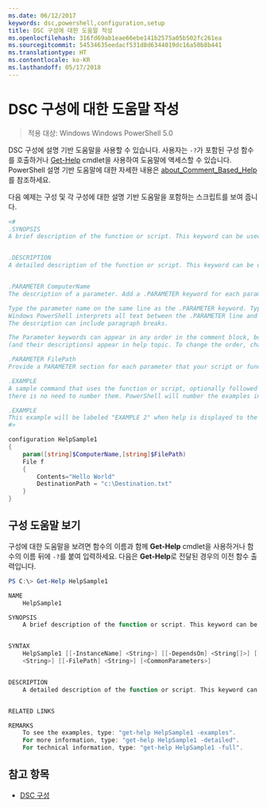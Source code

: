 ```yaml
---
ms.date: 06/12/2017
keywords: dsc,powershell,configuration,setup
title: DSC 구성에 대한 도움말 작성
ms.openlocfilehash: 316fd69ab1eae66ebe141b2575a05b502fc261ea
ms.sourcegitcommit: 54534635eedacf531d8d6344019dc16a50b8b441
ms.translationtype: HT
ms.contentlocale: ko-KR
ms.lasthandoff: 05/17/2018
---
```

# <a name="writing-help-for-dsc-configurations"></a>DSC 구성에 대한 도움말 작성

>적용 대상: Windows Windows PowerShell 5.0

DSC 구성에 설명 기반 도움말을 사용할 수 있습니다. 사용자는 `-?`가 포함된 구성 함수를 호출하거나 [Get-Help](https://technet.microsoft.com/library/hh849696.aspx) cmdlet을 사용하여 도움말에 액세스할 수 있습니다. PowerShell 설명 기반 도움말에 대한 자세한 내용은 [about_Comment_Based_Help](https://technet.microsoft.com/library/hh847834.aspx)를 참조하세요.

다음 예제는 구성 및 각 구성에 대한 설명 기반 도움말을 포함하는 스크립트를 보여 줍니다.

```powershell
<#
.SYNOPSIS
A brief description of the function or script. This keyword can be used only once for each configuration.


.DESCRIPTION
A detailed description of the function or script. This keyword can be used only once for each configuration.


.PARAMETER ComputerName
The description of a parameter. Add a .PARAMETER keyword for each parameter in the function or script syntax.

Type the parameter name on the same line as the .PARAMETER keyword. Type the parameter description on the lines following the .PARAMETER keyword.
Windows PowerShell interprets all text between the .PARAMETER line and the next keyword or the end of the comment block as part of the parameter description.
The description can include paragraph breaks.

The Parameter keywords can appear in any order in the comment block, but the function or script syntax determines the order in which the parameters
(and their descriptions) appear in help topic. To change the order, change the syntax.

.PARAMETER FilePath
Provide a PARAMETER section for each parameter that your script or function accepts.

.EXAMPLE
A sample command that uses the function or script, optionally followed by sample output and a description. Repeat this keyword for each example. If you have multiple examples,
there is no need to number them. PowerShell will number the examples in help text.

.EXAMPLE
This example will be labeled "EXAMPLE 2" when help is displayed to the user.
#>

configuration HelpSample1
{
    param([string]$ComputerName,[string]$FilePath)
    File f
    {
        Contents="Hello World"
        DestinationPath = "c:\Destination.txt"
    }
}
```

## <a name="viewing-configuration-help"></a>구성 도움말 보기

구성에 대한 도움말을 보려면 함수의 이름과 함께 **Get-Help** cmdlet을 사용하거나 함수의 이름 뒤에 `-?`를 붙여 입력하세요. 다음은 **Get-Help**로 전달된 경우의 이전 함수 출력입니다.

```powershell
PS C:\> Get-Help HelpSample1

NAME
    HelpSample1

SYNOPSIS
    A brief description of the function or script. This keyword can be used only once for each configuration.


SYNTAX
    HelpSample1 [[-InstanceName] <String>] [[-DependsOn] <String[]>] [[-OutputPath] <String>] [[-ConfigurationData] <Hashtable>] [[-ComputerName]
    <String>] [[-FilePath] <String>] [<CommonParameters>]


DESCRIPTION
    A detailed description of the function or script. This keyword can be used only once for each configuration.


RELATED LINKS

REMARKS
    To see the examples, type: "get-help HelpSample1 -examples".
    For more information, type: "get-help HelpSample1 -detailed".
    For technical information, type: "get-help HelpSample1 -full".
```

## <a name="see-also"></a>참고 항목
* [DSC 구성](configurations.md)